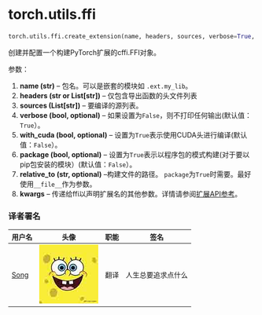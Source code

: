 

# torch.utils.ffi

```py
torch.utils.ffi.create_extension(name, headers, sources, verbose=True, with_cuda=False, package=False, relative_to='.', **kwargs)
```

创建并配置一个构建PyTorch扩展的cffi.FFI对象。

参数：

1.  **name (str)** – 包名。可以是嵌套的模块如 `.ext.my_lib`。
2.  **headers (str or List[str])** – 仅包含导出函数的头文件列表
3.  **sources (List[str])** – 要编译的源列表。
4.  **verbose (bool, optional)** – 如果设置为`False`，则不打印任何输出(默认值：`True`）。
5.  **with_cuda (bool, optional)** – 设置为`True`表示使用CUDA头进行编译(默认值：`False`）。
6.  **package (bool, optional)** – 设置为`True`表示以程序包的模式构建(对于要以pip包安装的模块）(默认值：`False`）。
7.  **relative_to (str, optional)** –构建文件的路径。 `package`为`True`时需要。最好使用`__file__`作为参数。
8.  **kwargs** – 传递给ffi以声明扩展名的其他参数。详情请参阅[扩展API参考](https://docs.python.org/3/distutils/apiref.html#distutils.core.Extension)。

### 译者署名

| 用户名 | 头像 | 职能 | 签名 |
| --- | --- | --- | --- |
| [Song](https://ptorch.com) | ![](img/2018033000352689884.jpeg) | 翻译 | 人生总要追求点什么 |

